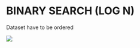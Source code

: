 # BINARY SEARCH (LOG N)

Dataset have to be ordered

![](/3concepts/in_js/concepts/search/binary_search/bin_search_1.png)

